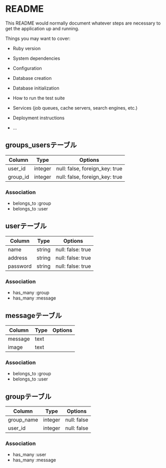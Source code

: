 # README

This README would normally document whatever steps are necessary to get the
application up and running.

Things you may want to cover:

* Ruby version

* System dependencies

* Configuration

* Database creation

* Database initialization

* How to run the test suite

* Services (job queues, cache servers, search engines, etc.)

* Deployment instructions

* ...

## groups_usersテーブル

|Column|Type|Options|
|------|----|-------|
|user_id|integer|null: false, foreign_key: true|
|group_id|integer|null: false, foreign_key: true|

### Association
- belongs_to :group
- belongs_to :user

## userテーブル

|Column|Type|Options|
|------|----|-------|
|name|string|null: false: true|
|address|string|null: false: true|
|password|string|null: false: true|

### Association
- has_many :group
- has_many :message

## messageテーブル

|Column|Type|Options|
|------|----|-------|
|message|text||
|image|text||

### Association
- belongs_to :group
- belongs_to :user

## groupテーブル

|Column|Type|Options|
|------|----|-------|
|group_name|integer|null: false|
|user_id|integer|null: false|

### Association
- has_many :user
- has_many :message
